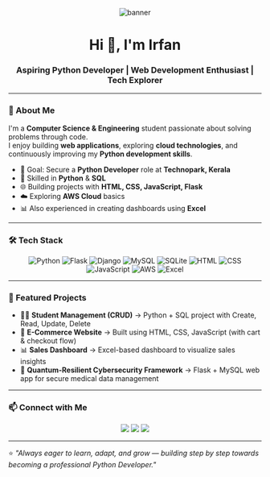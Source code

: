 <!-- Profile Header Image -->
<p align="center">
  <img src="https://via.placeholder.com/800x200?text=Python+Developer+%7C+Web+Development+%7C+SQL+%7C+AWS" alt="banner" />
</p>

<h1 align="center">Hi 👋, I'm Irfan</h1>
<h3 align="center">Aspiring Python Developer | Web Development Enthusiast | Tech Explorer</h3>

---

### 🚀 About Me

I'm a **Computer Science & Engineering** student passionate about solving problems through code.  
I enjoy building **web applications**, exploring **cloud technologies**, and continuously improving my **Python development skills**.  

- 🎯 Goal: Secure a **Python Developer** role at **Technopark, Kerala**  
- 🐍 Skilled in **Python** & **SQL**  
- 🌐 Building projects with **HTML, CSS, JavaScript, Flask**  
- ☁️ Exploring **AWS Cloud** basics  
- 📊 Also experienced in creating dashboards using **Excel**  

---

### 🛠️ Tech Stack

<p align="center">
  <img src="https://img.shields.io/badge/Python-3776AB?style=for-the-badge&logo=python&logoColor=white" alt="Python"/>
  <img src="https://img.shields.io/badge/Flask-000000?style=for-the-badge&logo=flask&logoColor=white" alt="Flask"/>
  <img src="https://img.shields.io/badge/Django-092E20?style=for-the-badge&logo=django&logoColor=white" alt="Django"/>
  <img src="https://img.shields.io/badge/MySQL-4479A1?style=for-the-badge&logo=mysql&logoColor=white" alt="MySQL"/>
  <img src="https://img.shields.io/badge/SQLite-003B57?style=for-the-badge&logo=sqlite&logoColor=white" alt="SQLite"/>
  <img src="https://img.shields.io/badge/HTML5-E34F26?style=for-the-badge&logo=html5&logoColor=white" alt="HTML"/>
  <img src="https://img.shields.io/badge/CSS3-1572B6?style=for-the-badge&logo=css3&logoColor=white" alt="CSS"/>
  <img src="https://img.shields.io/badge/JavaScript-F7DF1E?style=for-the-badge&logo=javascript&logoColor=black" alt="JavaScript"/>
  <img src="https://img.shields.io/badge/AWS-232F3E?style=for-the-badge&logo=amazonaws&logoColor=white" alt="AWS"/>
  <img src="https://img.shields.io/badge/Excel-217346?style=for-the-badge&logo=microsoftexcel&logoColor=white" alt="Excel"/>
</p>

---

### 📂 Featured Projects

- 🧑‍🎓 **Student Management (CRUD)** → Python + SQL project with Create, Read, Update, Delete  
- 🛒 **E-Commerce Website** → Built using HTML, CSS, JavaScript (with cart & checkout flow)  
- 📊 **Sales Dashboard** → Excel-based dashboard to visualize sales insights  
- 🔐 **Quantum-Resilient Cybersecurity Framework** → Flask + MySQL web app for secure medical data management   

---

### 📫 Connect with Me
<p align="center">
  <a href="mailto:irfan.542245@gmail.com"><img src="https://img.shields.io/badge/Email-D14836?style=for-the-badge&logo=gmail&logoColor=white" /></a>
  <a href="https://www.linkedin.com/in/irfan-s-985328350/"><img src="https://img.shields.io/badge/LinkedIn-0077B5?style=for-the-badge&logo=linkedin&logoColor=white" /></a>
  <a href="https://github.com/irfan"><img src="https://img.shields.io/badge/GitHub-100000?style=for-the-badge&logo=github&logoColor=white" /></a>
</p>

---

⭐️ *"Always eager to learn, adapt, and grow — building step by step towards becoming a professional Python Developer."*

